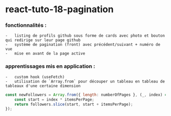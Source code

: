 # react-tuto-18-pagination



###  fonctionnalités :

    -   listing de profils github sous forme de cards avec photo et bouton qui redirige sur leur page github
    -   système de pagination (front) avec précédent/suivant + numéro de vue
    -   mise en avant de la page active

###  apprentissages mis en application :
    -   custom hook (useFetch)
    -   utilisation de `Array.from` pour découper un tableau en tableau de tableaux d'une certaine dimension


```javascript
const newFollowers = Array.from({ length: numberOfPages }, (_, index) => {
    const start = index * itemsPerPage;
    return followers.slice(start, start + itemsPerPage);
});
```
